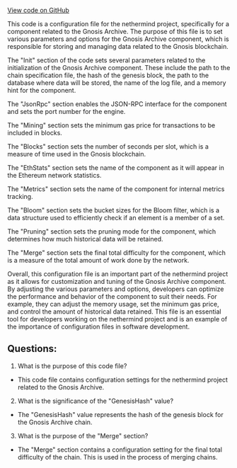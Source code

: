 [View code on GitHub](https://github.com/nethermindeth/nethermind/Nethermind.Runner/configs/gnosis_archive.cfg)

This code is a configuration file for the nethermind project, specifically for a component related to the Gnosis Archive. The purpose of this file is to set various parameters and options for the Gnosis Archive component, which is responsible for storing and managing data related to the Gnosis blockchain.

The "Init" section of the code sets several parameters related to the initialization of the Gnosis Archive component. These include the path to the chain specification file, the hash of the genesis block, the path to the database where data will be stored, the name of the log file, and a memory hint for the component.

The "JsonRpc" section enables the JSON-RPC interface for the component and sets the port number for the engine.

The "Mining" section sets the minimum gas price for transactions to be included in blocks.

The "Blocks" section sets the number of seconds per slot, which is a measure of time used in the Gnosis blockchain.

The "EthStats" section sets the name of the component as it will appear in the Ethereum network statistics.

The "Metrics" section sets the name of the component for internal metrics tracking.

The "Bloom" section sets the bucket sizes for the Bloom filter, which is a data structure used to efficiently check if an element is a member of a set.

The "Pruning" section sets the pruning mode for the component, which determines how much historical data will be retained.

The "Merge" section sets the final total difficulty for the component, which is a measure of the total amount of work done by the network.

Overall, this configuration file is an important part of the nethermind project as it allows for customization and tuning of the Gnosis Archive component. By adjusting the various parameters and options, developers can optimize the performance and behavior of the component to suit their needs. For example, they can adjust the memory usage, set the minimum gas price, and control the amount of historical data retained. This file is an essential tool for developers working on the nethermind project and is an example of the importance of configuration files in software development.
## Questions: 
 1. What is the purpose of this code file?
- This code file contains configuration settings for the nethermind project related to the Gnosis Archive.

2. What is the significance of the "GenesisHash" value?
- The "GenesisHash" value represents the hash of the genesis block for the Gnosis Archive chain.

3. What is the purpose of the "Merge" section?
- The "Merge" section contains a configuration setting for the final total difficulty of the chain. This is used in the process of merging chains.